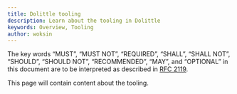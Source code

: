 ```yaml
---
title: Dolittle tooling
description: Learn about the tooling in Dolittle
keywords: Overview, Tooling
author: woksin
---
```

The key words “MUST”, “MUST NOT”, “REQUIRED”, “SHALL”, “SHALL NOT”, “SHOULD”, “SHOULD NOT”,
“RECOMMENDED”, “MAY”, and “OPTIONAL” in this document are to be interpreted as described in
[RFC 2119](https://tools.ietf.org/html/rfc2119).


This page will contain content about the tooling.
